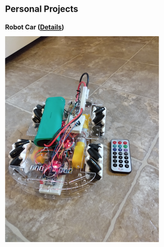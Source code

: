 # Personal Projects

## Robot Car ([Details](./projects/robotCar.md))

![Current State of Robot Car](./assets/images/car3c_1.jpg)